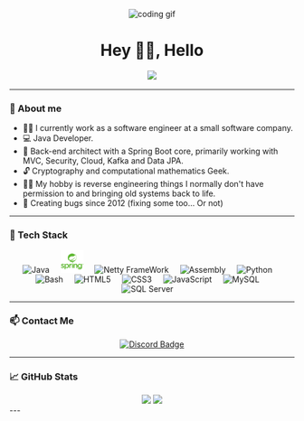 <p align="center">
  <img src="https://github.com/user-attachments/assets/13d6123a-061f-43c8-b6b8-2cc15e8d995a" width="800" height="500" alt="coding gif" />
</p>

<h1 align="center">Hey 🍹🗿, Hello</h1>

<p align="center">
  <img src="https://readme-typing-svg.herokuapp.com/?lines=Java+Developer;Reverse+engineering+junkie;&center=true&width=440&height=45&color=36BCF7&vCenter=true&size=22" />
</p>

---

### 🧠 About me

- 🧙‍♂️ I currently work as a software engineer at a small software company.
- 💻 Java Developer.
- 🍃 Back-end architect with a Spring Boot core, primarily working with MVC, Security, Cloud, Kafka and Data JPA.
- 🔓 Cryptography and computational mathematics Geek.
- 🏴‍☠️ My hobby is reverse engineering things I normally don't have permission to and bringing old systems back to life.
- 🐞 Creating bugs since 2012 (fixing some too... Or not)
---

### 🧰 Tech Stack

<div align="center">
  <img src="https://cdn.jsdelivr.net/gh/devicons/devicon/icons/java/java-original.svg" height="40" alt="Java" />
  <img width="12"/>
  <img src="https://raw.githubusercontent.com/devicons/devicon/54cfe13ac10eaa1ef817a343ab0a9437eb3c2e08/icons/spring/spring-original-wordmark.svg" height="40" alt="Spring Boot FrameWork" />
  <img width="12"/>
  <img src="https://avatars.githubusercontent.com/u/473791" height="40" alt="Netty FrameWork" />
  <img width="12"/>
  <img src="https://media.discordapp.net/attachments/1122605734115410144/1416988642802405477/1658763190886-removebg-preview.png?ex=68f50342&is=68f3b1c2&hm=d6fb0bd50a84bad935ad03b24abb34bb26966aa3c029197f9e746f0acd9d8043" height="40" alt="Assembly" />
  <img width="12"/>
  <img src="https://cdn.jsdelivr.net/gh/devicons/devicon/icons/python/python-original.svg" height="40" alt="Python" />
  <img width="12"/>
  <img src="https://cdn.jsdelivr.net/gh/devicons/devicon/icons/bash/bash-original.svg" height="40" alt="Bash" />
  <img width="12"/>
  <img src="https://cdn.jsdelivr.net/gh/devicons/devicon/icons/html5/html5-original.svg" height="40" alt="HTML5" />
  <img width="12"/>
  <img src="https://cdn.jsdelivr.net/gh/devicons/devicon/icons/css3/css3-original.svg" height="40" alt="CSS3" />
  <img width="12"/>
  <img src="https://cdn.jsdelivr.net/gh/devicons/devicon/icons/javascript/javascript-original.svg" height="40" alt="JavaScript" />
  <img width="12"/>
  <img src="https://cdn.jsdelivr.net/gh/devicons/devicon/icons/mysql/mysql-original.svg" height="40" alt="MySQL" />
  <img width="12"/>
  <img src="https://cdn.jsdelivr.net/gh/devicons/devicon/icons/microsoftsqlserver/microsoftsqlserver-plain.svg" height="40" alt="SQL Server" />
  <img width="12"/>
</div>

---

### 📫 Contact Me

<p align="center">
  <a href="https://discord.com/users/193513615242821632" target="_blank">
    <img src="https://img.shields.io/badge/Discord-Piscina-5865F2?style=for-the-badge&logo=discord&logoColor=white" alt="Discord Badge" />
  </a>
</p>

---

### 📈 GitHub Stats
<div align="center">
  <img src="https://github-readme-stats.vercel.app/api?username=P15c1n4&show_icons=true&theme=tokyonight&hide_border=true" width="48%" />
  <img src="https://github-readme-streak-stats.herokuapp.com/?user=P15c1n4&theme=tokyonight&hide_border=true" width="48%" />
</div>
---
